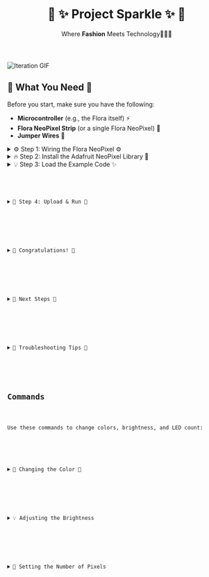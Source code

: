 <html lang="en">
<head>
  <meta charset="UTF-8" />
  <meta name="viewport" content="width=device-width, initial-scale=1.0" />
  <title>✨ Project Sparkle ✨</title>
  <link href="assets/css/styles.css" rel="stylesheet" />
</head>
<header>
     <h1>🌙 ✨ Project Sparkle ✨ 🌙</h1>
     <p>Where <strong>Fashion</strong> Meets Technology🌈✨🎉</p>
     
  </header>

<body class='cats'>
<div class="gif-container">
  <img src="https://github.com/LilaShiba/flora_dress/raw/main/assets/videos/iterate.gif" alt="Iteration GIF">
</div>
  <section>
    <h2>🌟 What You Need 🌟</h2>
    <p>Before you start, make sure you have the following:</p>
    <ul>
      <li><strong>Microcontroller</strong> (e.g., the Flora itself) ⚡</li>
      <li><strong>Flora NeoPixel Strip</strong> (or a single Flora NeoPixel) 🌈</li>
      <li><strong>Jumper Wires</strong> 🔌</li>
    </ul>
  </section>

  <section class="step">
    <details>
      <summary>⚙️ Step 1: Wiring the Flora NeoPixel ⚙️</summary>
      <p>Here’s how to wire up your <strong>Flora NeoPixel</strong>:</p>
      <ol>
        <li>
          <strong>Connect the Flora NeoPixel</strong> using jumper wires:
          <ul>
            <li><strong>Data Pin</strong>: Pin A1 on Flora</li>
            <li><strong>Power (VCC)</strong>: 5V</li>
            <li><strong>Ground (GND)</strong>: GND</li>
          </ul>
        </li>
        <li>Your setup should look like this:</li>
        <img src="https://cdn-learn.adafruit.com/assets/assets/000/069/730/large1024/led_pixels_cpx_alligatorclips.jpg?1548106119" 
             alt="Flora NeoPixel Wiring Diagram" 
             style="max-width: 100%; height: auto;" />
      </ol>
    </details>
  </section>

  <section class="step">
    <details>
      <summary>🔥 Step 2: Install the Adafruit NeoPixel Library 🌈</summary>
      <p>1. Open the <strong>Arduino IDE</strong>.</p>
      <p>2. Navigate to <strong>Sketch > Include Library > Manage Libraries</strong>.</p>
      <p>3. Search for "<strong>Adafruit NeoPixel</strong>" and click <strong>Install</strong>.</p>
      <p><a href="https://www.arduino.cc/en/software/" class="button">Get the IDE HERE</a></p>
    </details>
  </section>

  <section class="step">
    <details>
      <summary>💡 Step 3: Load the Example Code ✨</summary>
      <p>We’ll use the <strong>strandtest</strong> example from the NeoPixel library:</p>
      <ol>
        <li>Open your <strong>Arduino IDE</strong>.</li>
        <li>Go to <strong>File > Examples > Adafruit NeoPixel > strandtest</strong>.</li>
      </ol>
      <pre><code>
#include &lt;Adafruit_NeoPixel.h&gt;

#define PIN        6
#define NUMPIXELS  16

Adafruit_NeoPixel strip(NUMPIXELS, PIN, NEO_GRB + NEO_KHZ800);

    void setup() {
            strip.begin();
            strip.show();
          }

          void loop() {
            for (int i = 0; i &lt; strip.numPixels(); i++) {
              strip.setPixelColor(i, strip.Color(255, 0, 0)); // Red
              strip.show();
              delay(50);
      }
    }
      </code></pre>
    </details>
  </section>

  <section class="step">
    <details>
      <summary>🚀 Step 4: Upload & Run 🚀</summary>
      <p>1. Connect your Arduino via USB.</p>
      <p>2. Select your board and port in <strong>Tools</strong>.</p>
      <p>3. Click <strong>Upload</strong> and enjoy the lights! 🎇</p>
    </details>
  </section>

  <section class="step">
    <details>
      <summary>🎉 Congratulations! 🎉</summary>
      <p>You’ve successfully lit up your <strong>Flora NeoPixel</strong> strip! 🌈✨</p>
    </details>
  </section>

  <section class="step">
    <details>
      <summary>🌈 Next Steps 🌙</summary>
      <ul>
        <li>Change color to <strong>green</strong>: <code>strip.Color(0, 255, 0)</code></li>
        <li>Try different animations to make it dance! 💃</li>
      </ul>
    </details>
  </section>

  <section class="step">
    <details>
      <summary>🌟 Troubleshooting Tips 🌟</summary>
      <ul>
        <li><strong>No lights?</strong> Double-check your wiring.</li>
        <li><strong>Blurry color?</strong> Use a proper 5V power supply.</li>
      </ul>
    </details>
  </section>

  <h2 class="shimmer-text">Commands</h2>
  <p>Use these commands to change colors, brightness, and LED count:</p>

  <section class="step">
    <details>
      <summary>🔧 Changing the Color 🎨</summary>
      <p>Change RGB values with:</p>
      <pre><code>
strip.setPixelColor(pixel, strip.Color(red, green, blue));
      </code></pre>
      <p>Example for green:</p>
      <pre><code>
strip.setPixelColor(i, strip.Color(0, 255, 0));
      </code></pre>
    </details>
  </section>

  <section class="step">
    <details>
      <summary>💡 Adjusting the Brightness</summary>
      <p>Use <code>strip.setBrightness(value)</code> (0–255):</p>
      <pre><code>
strip.setBrightness(128);  // 50% brightness
      </code></pre>
    </details>
  </section>

  <section class="step">
    <details>
      <summary>📏 Setting the Number of Pixels</summary>
      <p>Edit the <code>NUMPIXELS</code> value:</p>
      <pre><code>
#define NUMPIXELS 10
      </code></pre>
    </details>
  </section>


  <!-- JS at the end for better performance -->
  <script src="assets/js/cats.js"></script>
  <script src="assets/js/mouse.js"></script>
  <script src="assets/js/confetti.js"></script>
  <script src="assets/js/expandEffect.js"></script>
</body>
</html>
